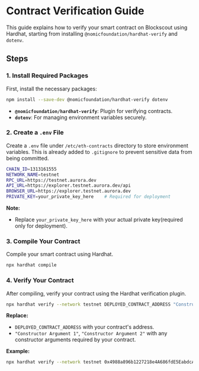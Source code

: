 # Contract Verification Guide

This guide explains how to verify your smart contract on Blockscout using Hardhat, starting from installing `@nomicfoundation/hardhat-verify` and `dotenv`.

## Steps

### 1. Install Required Packages

First, install the necessary packages:

```bash
npm install --save-dev @nomicfoundation/hardhat-verify dotenv
```

- **`@nomicfoundation/hardhat-verify`**: Plugin for verifying contracts.
- **`dotenv`**: For managing environment variables securely.

### 2. Create a `.env` File

Create a `.env` file under `/etc/eth-contracts` directory to store environment variables. This is already added to `.gitignore` to prevent sensitive data from being committed.

```bash
CHAIN_ID=1313161555
NETWORK_NAME=testnet
RPC_URL=https://testnet.aurora.dev
API_URL=https://explorer.testnet.aurora.dev/api
BROWSER_URL=https://explorer.testnet.aurora.dev
PRIVATE_KEY=your_private_key_here    # Required for deployment
```

**Note:**

- Replace `your_private_key_here` with your actual private key(required only for deployment).


### 3. Compile Your Contract

Compile your smart contract using Hardhat.

```bash
npx hardhat compile
```

### 4. Verify Your Contract

After compiling, verify your contract using the Hardhat verification plugin.

```bash
npx hardhat verify --network testnet DEPLOYED_CONTRACT_ADDRESS "Constructor Argument 1" "Constructor Argument 2"
```

**Replace:**

- `DEPLOYED_CONTRACT_ADDRESS` with your contract's address.
- `"Constructor Argument 1"`, `"Constructor Argument 2"` with any constructor arguments required by your contract.

**Example:**

```bash
npx hardhat verify --network testnet 0x4988a896b1227218e4A686fdE5EabdcAbd91571f  "Empty" "EMPTY" "0" "0xbdab39a000332777a778afe92e83a6c630bd9a38"
```